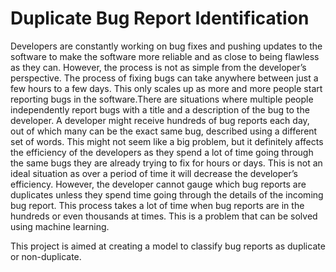 # Duplicate Bug Report Identification


Developers are constantly working on bug fixes and pushing updates to the software to make the software more reliable and as close to being flawless as they can. However, the process is not as simple from the developer’s perspective. The process of fixing bugs can take anywhere between just a few hours to a few days. This only scales up as more and more people start reporting bugs in the software.There are situations where multiple people independently report bugs with a title and a description of the bug to the developer. A developer might receive hundreds of bug reports each day, out of which many can be the exact same bug, described using a different set of words. This might not seem like a big problem, but it definitely affects the efficiency of the developers as they spend a lot of time going through the same bugs they are already trying to fix for hours or days. This is not an ideal situation as over a period of time it will decrease the developer’s efficiency. However, the developer cannot gauge which bug reports are duplicates unless they spend time going through the details of the incoming bug report. This process takes a lot of time when bug reports are in the hundreds or even thousands at times. This is a problem that can be solved using machine learning.

This project is aimed at creating a model to classify bug reports as duplicate or non-duplicate.
